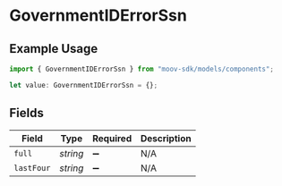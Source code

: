 # GovernmentIDErrorSsn

## Example Usage

```typescript
import { GovernmentIDErrorSsn } from "moov-sdk/models/components";

let value: GovernmentIDErrorSsn = {};
```

## Fields

| Field              | Type               | Required           | Description        |
| ------------------ | ------------------ | ------------------ | ------------------ |
| `full`             | *string*           | :heavy_minus_sign: | N/A                |
| `lastFour`         | *string*           | :heavy_minus_sign: | N/A                |